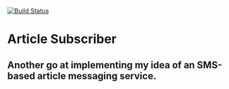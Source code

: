 [![Build Status](http://34.210.44.248:8080/buildStatus/icon?job=ArticleSubscriber_API)](http://34.212.250.218:8080/job/ArticleSubscriber_API/)

# Article Subscriber

## Another go at implementing my idea of an SMS-based article messaging service.